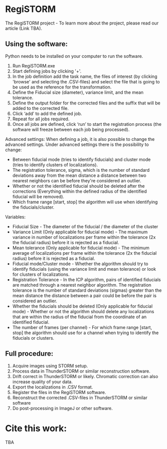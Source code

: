 # RegiSTORM
The RegiSTORM project - To learn more about the project, please read our article (Link TBA).


## Using the software: 
Python needs to be installed on your computer to run the software. 
1. Run RegiSTORM.exe
2. Start defining jobs by clicking '+'.
3. In the job definition add the task name, the files of interest (by clicking 'browse' and selecting the .CSV-files) and select the file that is going to be used as the reference for the transformation.
4. Define the Fiducial size (diameter), variance limit, and the mean tolerance. 
5. Define the output folder for the corrected files and the suffix that will be added to the corrected file.
6. Click ‘add’ to add the defined job.
7. Repeat for all jobs required. 
8. Once all jobs are defined, click ‘run’ to start the registration process
   (the software will freeze between each job being processed).

Advanced settings: When defining a job, it is also possible to change the advanced settings. Under advanced settings there is the possibility to change:
- Between fiducial mode (tries to identify fiducials) and cluster mode (tries to identify clusters of localizations). 
- The registration tolerance, sigma, which is the number of standard deviations away from the mean distance a distance between two nearest neighbors can be before they're considered an outlier. 
- Whether or not the identified fiducial should be deleted after the corrections (Everything within the defined radius of the identified fiducial will be removed).
- Which frame range [start, stop] the algorithm will use when identifying the fiducials/cluster.

Variables: 
- Fiducial Size - The diameter of the fiducial / the diameter of the cluster
- Variance Limit (Only applicable for fiducial mode) - The maximum variance in number of localizations per frame within the tolerance (2x the fiducial radius) before it is rejected as a fiducial.
- Mean tolerance (Only applicable for fiducial mode) - The minimum average of localizations  per frame within the tolerance (2x the fiducial radius) before it is rejected as a fiducial.
- Fiducial mode/Cluster mode - Whether the algorithm should try to identify fiducials (using the variance limit and mean tolerance) or look for clusters of localizations. 
- Registration Tolerance - In the ICP algorithm, pairs of identified fiducials are matched through a nearest neighbor algorithm. The registration tolerance is the number of standard deviations (sigmas) greater than the mean distance the distance between a pair could be before the pair is considered an outlier. 
- Whether the fiducials should be deleted (Only applicable for fiducial mode) - Whether or not the algorithm should delete any localizations that are within the radius of the fiducial from the coordinate of an identified fiducial. 
- The number of frames (per channel) - For which frame range [start, stop] the algorithm should use for a channel when trying to identify the fiducials or clusters.

## Full procedure: 
1. Acquire images using STORM setup.
2. Process data in ThunderSTORM or similar reconstruction software. 
3. Drift correct in ThunderSTORM or likely. Chromatic correction can also increase quality of your data.
4. Export the localizations in .CSV format.
5. Register the files in the RegiSTORM software.
6. Reconstruct the corrected .CSV-files in ThunderSTORM or similar software
7. Do post-processing in ImageJ or other software.

# Cite this work: 
TBA
